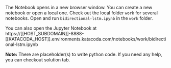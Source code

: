 The Notebook opens in a new browser window. You can create a new notebook or open a local one. Check out the local folder `work` for several notebooks. Open and run `bidirectional-lstm.ipynb` in the `work` folder.

You can also open the Jupyter Notebook at https://[[HOST_SUBDOMAIN]]-8888-[[KATACODA_HOST]].environments.katacoda.com/notebooks/work/bidirectional-lstm.ipynb

**Note:**
There are placeholder(s) to write python code. If you need any help, you can checkout solution tab.